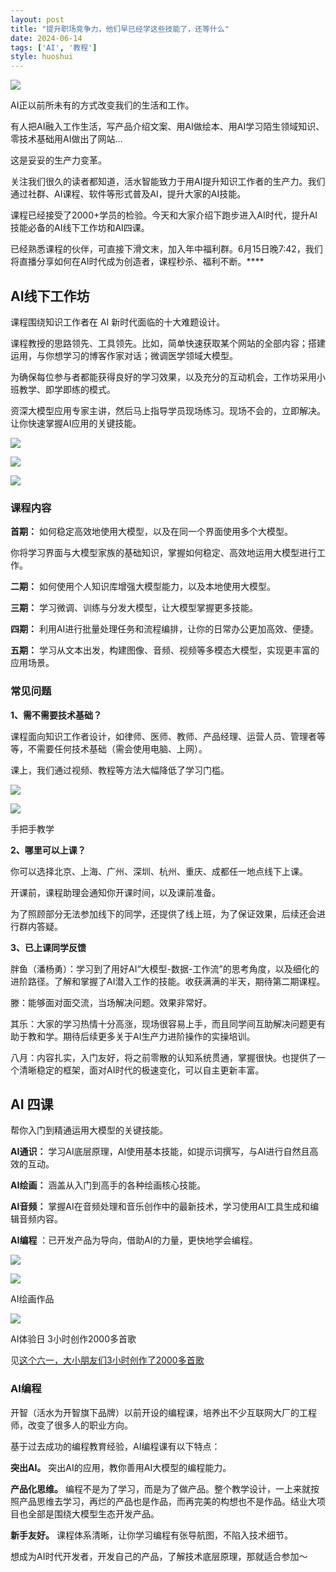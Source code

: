 ```yaml
---
layout: post
title: "提升职场竞争力，他们早已经学这些技能了，还等什么"
date: 2024-06-14
tags: ['AI', '教程']
style: huoshui
---
```


![](/assets/images/536451ccceb74cb6866bb13b4ffe72c2.png)

AI正以前所未有的方式改变我们的生活和工作。

有人把AI融入工作生活，写产品介绍文案、用AI做绘本、用AI学习陌生领域知识、零技术基础用AI做出了网站…

这是妥妥的生产力变革。

关注我们很久的读者都知道，活水智能致力于用AI提升知识工作者的生产力。我们通过社群、AI课程、软件等形式普及AI，提升大家的AI技能。

课程已经接受了2000+学员的检验。今天和大家介绍下跑步进入AI时代，提升AI技能必备的AI线下工作坊和AI四课。

已经熟悉课程的伙伴，可直接下滑文末，加入年中福利群。6月15日晚7:42，我们将直播分享如何在AI时代成为创造者，课程秒杀、福利不断。****

## AI线下工作坊

课程围绕知识工作者在 AI 新时代面临的十大难题设计。

课程教授的思路领先、工具领先。比如，简单快速获取某个网站的全部内容；搭建运用，与你想学习的博客作家对话；微调医学领域大模型。

为确保每位参与者都能获得良好的学习效果，以及充分的互动机会，工作坊采用小班教学、即学即练的模式。

资深大模型应用专家主讲，然后马上指导学员现场练习。现场不会的，立即解决。让你快速掌握AI应用的关键技能。

![](/assets/images/ed887bf1f41c493b81e599c0a1f57ebf.jpg)

![](/assets/images/7906b7365b0741cea88181fb304a1a5c.jpg)

![](/assets/images/adf3bb13bec94c67b816f93ae0dcbe3a.jpg)

### 课程内容

**首期：** 如何稳定高效地使用大模型，以及在同一个界面使用多个大模型。

你将学习界面与大模型家族的基础知识，掌握如何稳定、高效地运用大模型进行工作。

**二期：** 如何使用个人知识库增强大模型能力，以及本地使用大模型。

**三期：** 学习微调、训练与分发大模型，让大模型掌握更多技能。

**四期：** 利用AI进行批量处理任务和流程编排，让你的日常办公更加高效、便捷。

**五期：** 学习从文本出发，构建图像、音频、视频等多模态大模型，实现更丰富的应用场景。

### 常见问题

**1、需不需要技术基础？**

课程面向知识工作者设计，如律师、医师、教师、产品经理、运营人员、管理者等等，不需要任何技术基础（需会使用电脑、上网）。

课上，我们通过视频、教程等方法大幅降低了学习门槛。

![](/assets/images/0eab6063b6504d1d8f83177162f993d7.jpg)

![](/assets/images/58c97ecdea194f18827a2fd621a53868.jpg)

手把手教学

**2、哪里可以上课？**

你可以选择北京、上海、广州、深圳、杭州、重庆、成都任一地点线下上课。

开课前，课程助理会通知你开课时间，以及课前准备。

为了照顾部分无法参加线下的同学，还提供了线上班，为了保证效果，后续还会进行群内答疑。

**3、已上课同学反馈**

胖鱼（潘杨勇）：学习到了用好AI“大模型-数据-工作流”的思考角度，以及细化的进阶路径。了解和掌握了AI潜入工作的技能。收获满满的半天，期待第二期课程。

滕：能够面对面交流，当场解决问题。效果非常好。

其乐：大家的学习热情十分高涨，现场很容易上手，而且同学间互助解决问题更有助于教和学。期待后续更多关于AI生产力进阶操作的实操培训。

八月：内容扎实，入门友好，将之前零散的认知系统贯通，掌握很快。也提供了一个清晰稳定的框架，面对AI时代的极速变化，可以自主更新丰富。

## AI 四课

帮你入门到精通运用大模型的关键技能。

**AI通识：** 学习AI底层原理，AI使用基本技能，如提示词撰写，与AI进行自然且高效的互动。

**AI绘画：** 涵盖从入门到高手的各种绘画核心技能。

**AI音频：** 掌握AI在音频处理和音乐创作中的最新技术，学习使用AI工具生成和编辑音频内容。

**AI编程** ：已开发产品为导向，借助AI的力量，更快地学会编程。

![](/assets/images/f86dde0a43cf4ad7bd6a6281e9665b6a.png)

![](/assets/images/193a88da681c40d1a3ef8a11bcd8be3a.png)

AI绘画作品

![](/assets/images/8f9d9af0f4844cfb8dd4386988805b80.jpg)

AI体验日 3小时创作2000多首歌

见[这个六一，大小朋友们3小时创作了2000多首歌](http://mp.weixin.qq.com/s?__biz=Mzk0OTY0NzM1Ng==&mid=2247485842&idx=1&sn=a189b252e015825ea749c06f6607a693&chksm=c3546b01f423e217cc48c5a0d41016cce072188fbd4c358d8f8addb6d1d911dfb3fe7077d3bf&scene=21#wechat_redirect)

### AI编程

开智（活水为开智旗下品牌）以前开设的编程课，培养出不少互联网大厂的工程师，改变了很多人的职业方向。

基于过去成功的编程教育经验，AI编程课有以下特点：

**突出AI。** 突出AI的应用，教你善用AI大模型的编程能力。

**产品化思维。**
编程不是为了学习，而是为了做产品。整个教学设计，一上来就按照产品思维去学习，再烂的产品也是作品，而再完美的构想也不是作品。结业大项目也全部是围绕大模型生态开发产品。

**新手友好。** 课程体系清晰，让你学习编程有张导航图，不陷入技术细节。

想成为AI时代开发者，开发自己的产品，了解技术底层原理，那就适合参加～

